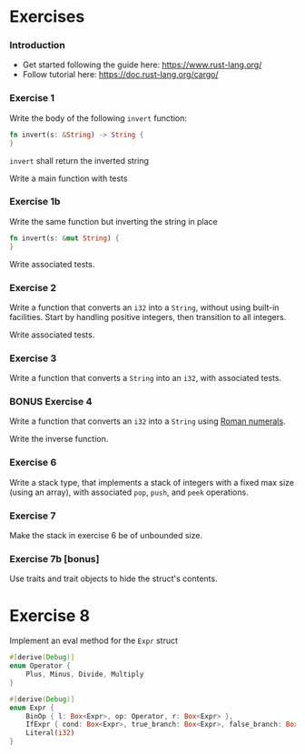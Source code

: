 Exercises
=========

### Introduction

* Get started following the guide here: https://www.rust-lang.org/
* Follow tutorial here: https://doc.rust-lang.org/cargo/

### Exercise 1

Write the body of the following `invert` function:

```rust
fn invert(s: &String) -> String {
}
```

`invert` shall return the inverted string

Write a main function with tests

### Exercise 1b

Write the same function but inverting the string in place

```rust
fn invert(s: &mut String) {
}
```

Write associated tests.

### Exercise 2

Write a function that converts an `i32` into a `String`, without using built-in
facilities. Start by handling positive integers, then transition to all
integers.

Write associated tests.

### Exercise 3

Write a function that converts a `String` into an `i32`, with associated
tests.

### BONUS Exercise 4

Write a function that converts an `i32` into a `String` using
[Roman numerals](https://en.wikipedia.org/wiki/Roman_numerals).

Write the inverse function.

### Exercise 6

Write a stack type, that implements a stack of integers with a fixed max size
(using an array), with associated `pop`, `push`, and `peek` operations.

### Exercise 7

Make the stack in exercise 6 be of unbounded size.

### Exercise 7b [bonus]

Use traits and trait objects to hide the struct's contents.

# Exercise 8

Implement an eval method for the `Expr` struct

```rust
#[derive(Debug)]
enum Operator {
    Plus, Minus, Divide, Multiply
}

#[derive(Debug)]
enum Expr {
    BinOp { l: Box<Expr>, op: Operator, r: Box<Expr> },
    IfExpr { cond: Box<Expr>, true_branch: Box<Expr>, false_branch: Box<Expr> },
    Literal(i32)
}
```
